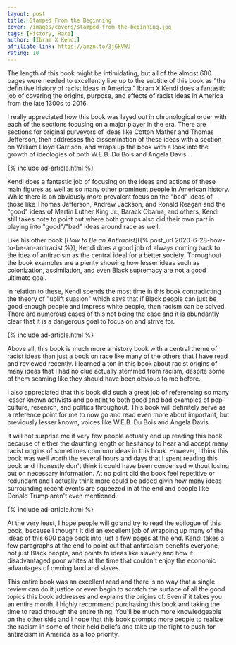 ```yaml
---
layout: post
title: Stamped From the Beginning
cover: /images/covers/stamped-from-the-beginning.jpg
tags: [History, Race]
author: [Ibram X Kendi]
affiliate-link: https://amzn.to/3jGkVWU
rating: 10
---
```


The length of this book might be intimidating, but all of the almost 600 pages were needed to excellently live up to the subtitle of this book as "the definitive history of racist ideas in America." Ibram X Kendi does a fantastic job of covering the origins, purpose, and effects of racist ideas in America from the late 1300s to 2016.

I really appreciated how this book was layed out in chronological order with each of the sections focusing on a major player in the era. There are sections for original purveyors of ideas like Cotton Mather and Thomas Jefferson, then addresses the dissemination of these ideas with a section on William Lloyd Garrison, and wraps up the book with a look into the growth of ideologies of both W.E.B. Du Bois and Angela Davis.

{% include ad-article.html %}

Kendi does a fantastic job of focusing on the ideas and actions of these main figures as well as so many other prominent people in American history. While there is an obviously more prevalent focus on the "bad" ideas of those like Thomas Jefferson, Andrew Jackson, and Ronald Reagan and the "good" ideas of Martin Luther King Jr., Barack Obama, and others, Kendi still takes note to point out where both groups also did their own part in playing into "good"/"bad" ideas around race as well.

Like his other book [_How to Be an Antiracist_]({% post_url 2020-6-28-how-to-be-an-antiracist %}), Kendi does a good job of always coming back to the idea of antiracism as the central ideal for a better society. Throughout the book examples are a plenty showing how lesser ideas such as colonization, assimilation, and even Black supremacy are not a good ultimate goal.

In relation to these, Kendi spends the most time in this book contradicting the theory of "uplift suasion" which says that if Black people can just be good enough people and impress white people, then racism can be solved. There are numerous cases of this not being the case and it is abundantly clear that it is a dangerous goal to focus on and strive for.

{% include ad-article.html %}

Above all, this book is much more a history book with a central theme of racist ideas than just a book on race like many of the others that I have read and reviewed recently. I learned a ton in this book about racist origins of many ideas that I had no clue actually stemmed from racism, despite some of them seaming like they should have been obvious to me before.

I also appreciated that this book did such a great job of referencing so many lesser known activists and pointint to both good and bad examples of pop-culture, research, and politics throughout. This book will definitely serve as a reference point for me to now go and read even more about important, but previously lesser known, voices like W.E.B. Du Bois and Angela Davis.

It will not surprise me if very few people actually end up reading this book because of either the daunting length or hesitancy to hear and accept many racist origins of sometimes common ideas in this book. However, I think this book was well worth the several hours and days that I spent reading this book and I honestly don't think it could have been condensed without losing out on necessary information. At no point did the book feel repetitive or redundant and I actually think more could be added givin how many ideas surrounding recent events are squeezed in at the end and people like Donald Trump aren't even mentioned.

{% include ad-article.html %}

At the very least, I hope people will go and try to read the epilogue of this book, because I thought it did an excellent job of wrapping up many of the ideas of this 600 page book into just a few pages at the end. Kendi takes a few paragraphs at the end to point out that antiracism benefits everyone, not just Black people, and points to ideas like slavery and how it disadvantaged poor whites at the time that couldn't enjoy the economic advantages of owning land and slaves.

This entire book was an excellent read and there is no way that a single review can do it justice or even begin to scratch the surface of all the good topics this book addresses and explains the origins of. Even if it takes you an entire month, I highly recommend purchasing this book and taking the time to read through the entire thing. You'll be much more knowledgeable on the other side and I hope that this book prompts more people to realize the racism in some of their held beliefs and take up the fight to push for antiracism in America as a top priority.

